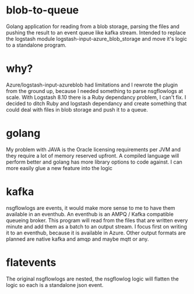 # blob-to-queue
Golang application for reading from a blob storage, parsing the files and pushing the result to an event queue like kafka stream. Intended to replace the logstash module logstash-input-azure_blob_storage and move it's logic to a standalone program.

# why?
Azure/logstash-input-azureblob had limitations and I rewrote the plugin from the ground up, because I needed something to parse nsgflowlogs at scale. With Logstash 8.10 there is a Ruby dependancy problem, I can't fix. I decided to ditch Ruby and logstash dependancy and create something that could deal with files in blob storage and push it to a queue.

# golang
My problem with JAVA is the Oracle licensing requirements per JVM and they require a lot of memory reserved upfront. A compiled language will perform better and golang has more library options to code against. I can more easily glue a new feature into the logic

# kafka
nsgflowlogs are events, it would make more sense to me to have them available in an eventhub. An eventhub is an AMPQ / Kafka compatible queueing broker. This program will read from the files that are written every minute and add them as a batch to an output stream. I focus first on writing it to an eventhub, because it is available in Azure. Other output formats are planned are native kafka and amqp and maybe mqtt or any.

# flatevents
The original nsgflowlogs are nested, the nsgflowlog logic will flatten the logic so each is a standalone json event.
